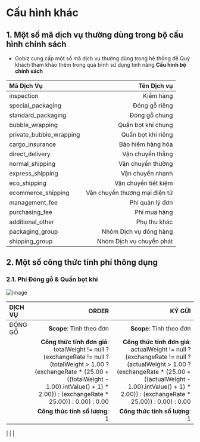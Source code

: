 # Cấu hình khác

## 1. Một số mã dịch vụ thường dùng trong bộ cấu hình chính sách

* Gobiz cung cấp một số mã dịch vụ thường dùng trong hệ thống để Quý khách tham khảo thêm trong quá trình sử dụng tính năng **Cấu hình bộ chính sách**

| Mã Dịch Vụ | Tên Dịch vụ |
| :--- | ---: |
| inspection | Kiểm hàng |
| special_packaging | Đóng gỗ riêng |
| standard_packaging | 	Đóng gỗ chung |
| bubble_wrapping | Quấn bọt khí chung |
| private_bubble_wrapping | Quấn bọt khí riêng |
| cargo_insurance | Bảo hiểm hàng hóa |
| direct_delivery | Vận chuyển thẳng |
| normal_shipping | Vận chuyển thường |
| express_shipping | Vận chuyển nhanh |
| eco_shipping | Vận chuyển tiết kiệm |
| ecommerce_shipping | Vận chuyển thương mại điện tử |
| management_fee | Phí quản lý đơn |
| purchasing_fee | Phí mua hàng |
| additional_other | Phụ thu khác |
| packaging_group | Nhóm Dịch vụ đóng hàng |
| shipping_group | Nhóm Dịch vụ chuyển phát |


## 2. Một số công thức tính phí thông dụng

### 2.1. Phí Đóng gỗ & Quấn bọt khí

![image](https://user-images.githubusercontent.com/73226975/157421429-a83c411c-aeff-40dc-8ab7-fd72549907a9.png)


| DỊCH VỤ | ORDER | KÝ GỬI |
| :--- | ---: | ---: |
| ĐÓNG GỖ | **Scope**: Tính theo đơn | **Scope**: Tính theo đơn |
| | **Công thức tính đơn giá**: totalWeight != null ? (exchangeRate != null ? (totalWeight > 1.00 ? (exchangeRate * (25.00 + ((totalWeight - 1.00).intValue() + 1) * 2.00)) : (exchangeRate * 25.00)) : 0.00) : 0.00 | **Công thức tính đơn giá**: actualWeight != null ? (exchangeRate != null ? (actualWeight > 1.00 ? (exchangeRate * (25.00 + ((actualWeight - 1.00).intValue() + 1) * 2.00)) : (exchangeRate * 25.00)) : 0.00) : 0.00 |
| | **Công thức tính số lượng**: 1 | **Công thức tính số lượng**: 1 |
| 
| 
| 

